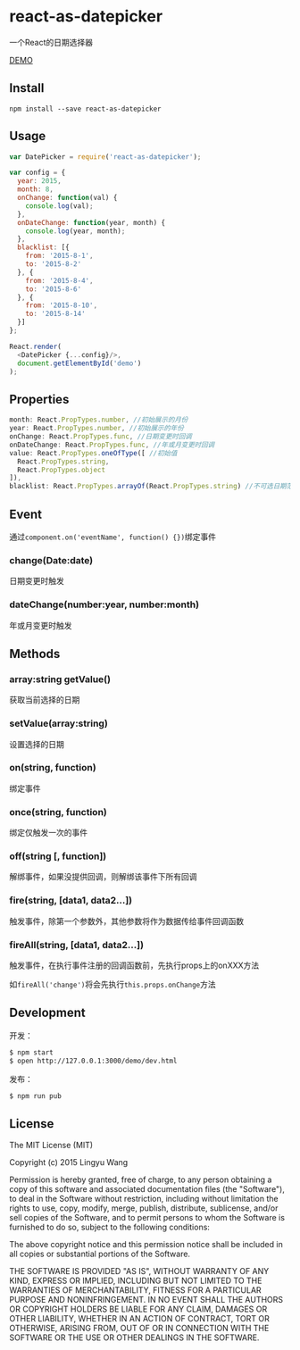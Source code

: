 # react-as-datepicker

一个React的日期选择器

[DEMO](http://lingyucoder.github.io/react-as-datepicker/demo/demo.html)

## Install

```
npm install --save react-as-datepicker
```

## Usage

```javascript
var DatePicker = require('react-as-datepicker');

var config = {
  year: 2015,
  month: 8,
  onChange: function(val) {
    console.log(val);
  },
  onDateChange: function(year, month) {
    console.log(year, month);
  },
  blacklist: [{
    from: '2015-8-1',
    to: '2015-8-2'
  }, {
    from: '2015-8-4',
    to: '2015-8-6'
  }, {
    from: '2015-8-10',
    to: '2015-8-14'
  }]
};

React.render(
  <DatePicker {...config}/>,
  document.getElementById('demo')
);
```

## Properties

```jsx
month: React.PropTypes.number, //初始展示的月份
year: React.PropTypes.number, //初始展示的年份
onChange: React.PropTypes.func, //日期变更时回调
onDateChange: React.PropTypes.func, //年或月变更时回调
value: React.PropTypes.oneOfType([ //初始值
  React.PropTypes.string,
  React.PropTypes.object
]),
blacklist: React.PropTypes.arrayOf(React.PropTypes.string) //不可选日期范围列表
```

## Event

通过`component.on('eventName', function() {})`绑定事件

### change(Date:date)

日期变更时触发

### dateChange(number:year, number:month)

年或月变更时触发

## Methods

### array:string getValue()

获取当前选择的日期

### setValue(array:string)

设置选择的日期

### on(string, function)

绑定事件

### once(string, function)

绑定仅触发一次的事件

### off(string [, function])

解绑事件，如果没提供回调，则解绑该事件下所有回调

### fire(string, [data1, data2...])

触发事件，除第一个参数外，其他参数将作为数据传给事件回调函数

### fireAll(string, [data1, data2...])

触发事件，在执行事件注册的回调函数前，先执行props上的onXXX方法

如`fireAll('change')`将会先执行`this.props.onChange`方法

## Development

开发：

```bash
$ npm start
$ open http://127.0.0.1:3000/demo/dev.html
```

发布：

```bash
$ npm run pub
```

## License

The MIT License (MIT)

Copyright (c) 2015 Lingyu Wang

Permission is hereby granted, free of charge, to any person obtaining a copy
of this software and associated documentation files (the "Software"), to deal
in the Software without restriction, including without limitation the rights
to use, copy, modify, merge, publish, distribute, sublicense, and/or sell
copies of the Software, and to permit persons to whom the Software is
furnished to do so, subject to the following conditions:

The above copyright notice and this permission notice shall be included in all
copies or substantial portions of the Software.

THE SOFTWARE IS PROVIDED "AS IS", WITHOUT WARRANTY OF ANY KIND, EXPRESS OR
IMPLIED, INCLUDING BUT NOT LIMITED TO THE WARRANTIES OF MERCHANTABILITY,
FITNESS FOR A PARTICULAR PURPOSE AND NONINFRINGEMENT. IN NO EVENT SHALL THE
AUTHORS OR COPYRIGHT HOLDERS BE LIABLE FOR ANY CLAIM, DAMAGES OR OTHER
LIABILITY, WHETHER IN AN ACTION OF CONTRACT, TORT OR OTHERWISE, ARISING FROM,
OUT OF OR IN CONNECTION WITH THE SOFTWARE OR THE USE OR OTHER DEALINGS IN THE
SOFTWARE.
